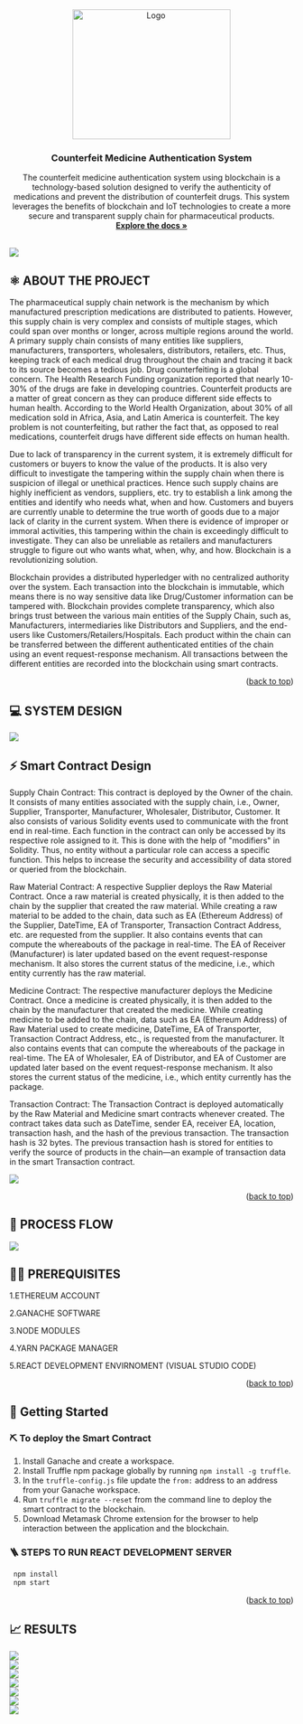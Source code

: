
<!-- PROJECT LOGO -->
<a name="readme-top"></a>
<br />
<div align="center">
  <a href="https://gat.ac.in/">
    <img src="images/global-tech.jpg" alt="Logo" width="280" height="230">
  </a>

  <h3 align="center">Counterfeit Medicine Authentication System</h3>

  <p align="center">
  The counterfeit medicine authentication system using blockchain is a technology-based solution designed to verify the authenticity of medications and prevent the distribution of counterfeit drugs. This system leverages the benefits of blockchain and IoT technologies to create a more secure and transparent supply chain for pharmaceutical products.
    <br />
    <a href="https://github.com/appuabhishek/counterfeit-medicine"><strong>Explore the docs »</strong></a>
    <br />
    <br />
    
    
   </p>
</div>



<a href="https://youtu.be/uSbdB0vDNeA"><img src="images/explanation.jpeg"/></a>


<!-- ABOUT THE PROJECT -->
## ⚛️ ABOUT THE PROJECT
The pharmaceutical supply chain network is the mechanism by which manufactured prescription medications are distributed to patients. However, this supply chain is very complex and consists of multiple stages, which could span over months or longer, across multiple regions around the world. A primary supply chain consists of many entities like suppliers, manufacturers, transporters, wholesalers, distributors, retailers, etc. Thus, keeping track of each medical drug throughout the chain and tracing it back to its source becomes a tedious job. Drug counterfeiting is a global concern. The Health Research Funding organization reported that nearly 10-30% of the drugs are fake in developing countries. Counterfeit products are a matter of great concern as they can produce different side effects to human health. According to the World Health Organization, about 30% of all medication sold in Africa, Asia, and Latin America is counterfeit. The key problem is not counterfeiting, but rather the fact that, as opposed to real medications, counterfeit drugs have different side effects on human health.

Due to lack of transparency in the current system, it is extremely difficult for customers or buyers to know the value of the products. It is also very difficult to investigate the tampering within the supply chain when there is suspicion of illegal or unethical practices. Hence such supply chains are highly inefficient as vendors, suppliers, etc. try to establish a link among the entities and identify who needs what, when and how. Customers and buyers are currently unable to determine the true worth of goods due to a major lack of clarity in the current system. When there is evidence of improper or immoral activities, this tampering within the chain is exceedingly difficult to investigate. They can also be unreliable as retailers and manufacturers struggle to figure out who wants what, when, why, and how. Blockchain is a revolutionizing solution.

Blockchain provides a distributed hyperledger with no centralized authority over the system. Each transaction into the blockchain is immutable, which means there is no way sensitive data like Drug/Customer information can be tampered with. Blockchain provides complete transparency, which also brings trust between the various main entities of the Supply Chain, such as, Manufacturers, intermediaries like Distributors and Suppliers, and the end-users like Customers/Retailers/Hospitals. Each product within the chain can be transferred between the different authenticated entities of the chain using an event request-response mechanism. All transactions between the different entities are recorded into the blockchain using smart contracts.



<p align="right">(<a href="#readme-top">back to top</a>)</p>

<!-- SYSTEM DESIGN -->
## 💻 SYSTEM DESIGN
<img src="images/Blockchain Supply Chain.jpeg"/>

## ⚡ Smart Contract Design

Supply Chain Contract: This contract is deployed by the Owner of the chain. It consists of many entities associated with the supply chain, i.e., Owner, Supplier, Transporter, Manufacturer, Wholesaler, Distributor, Customer. It also consists of various Solidity events used to communicate with the front end in real-time. Each function in the contract can only be accessed by its respective role assigned to it. This is done with the help of "modifiers" in Solidity. Thus, no entity without a particular role can access a specific function. This helps to increase the security and accessibility of data stored or queried from the blockchain.

Raw Material Contract: A respective Supplier deploys the Raw Material Contract. Once a raw material is created physically, it is then added to the chain by the supplier that created the raw material. While creating a raw material to be added to the chain, data such as EA (Ethereum Address) of the Supplier, DateTime, EA of Transporter, Transaction Contract Address, etc. are requested from the supplier. It also contains events that can compute the whereabouts of the package in real-time. The EA of Receiver (Manufacturer) is later updated based on the event request-response mechanism. It also stores the current status of the medicine, i.e., which entity currently has the raw material.

Medicine Contract: The respective manufacturer deploys the Medicine Contract. Once a medicine is created physically, it is then added to the chain by the manufacturer that created the medicine. While creating medicine to be added to the chain, data such as EA (Ethereum Address) of Raw Material used to create medicine, DateTime, EA of Transporter, Transaction Contract Address, etc., is requested from the manufacturer. It also contains events that can compute the whereabouts of the package in real-time. The EA of Wholesaler, EA of Distributor, and EA of Customer are updated later based on the event request-response mechanism. It also stores the current status of the medicine, i.e., which entity currently has the package.

Transaction Contract: The Transaction Contract is deployed automatically by the Raw Material and Medicine smart contracts whenever created. The contract takes data such as DateTime, sender EA, receiver EA, location, transaction hash, and the hash of the previous transaction. The transaction hash is 32 bytes. The previous transaction hash is stored for entities to verify the source of products in the chain—an example of transaction data in the smart Transaction contract.

<img src="images/request-response.jpeg"/>
   <br />

<p align="right">(<a href="#readme-top">back to top</a>)</p>

<!-- PROCESS FLOW -->
## 📝 PROCESS FLOW
<img src="images/process.jpeg"/>

## 🐱‍💻 PREREQUISITES

1.ETHEREUM ACCOUNT

2.GANACHE SOFTWARE

3.NODE MODULES

4.YARN PACKAGE MANAGER

5.REACT DEVELOPMENT ENVIRNOMENT (VISUAL STUDIO CODE)

<p align="right">(<a href="#readme-top">back to top</a>)</p>

<!-- GETTING STARTED -->
## 👀 Getting Started

### ⛏️  To deploy the Smart Contract

1. Install Ganache and create a workspace.
2. Install Truffle npm package globally by running ```npm install -g truffle```.
3. In the `truffle-config.js` file update the `from:` address to an address from your Ganache workspace.
4. Run ```truffle migrate --reset``` from the command line to deploy the smart contract to the blockchain.
5. Download Metamask Chrome extension for the browser to help interaction between the application and the blockchain.


### 🪜 STEPS TO RUN REACT DEVELOPMENT SERVER
  
  ```sh
   npm install
   npm start
   ```


<p align="right">(<a href="#readme-top">back to top</a>)</p>

  
 
## 📈 RESULTS
<img src="images/ganache.png"/>
   <br />
    <img src="images/home.png"/>
   <br />
<img src="images/ownerAdd.png"/>
   <br />
<img src="images/ownerView.png"/>
   <br />
   <img src="images/popup.png"/>
   <br />
     <img src="images/transporter.png"/>
   <br />
      <img src="images/manufactDetail.png"/>
   <br />
  




